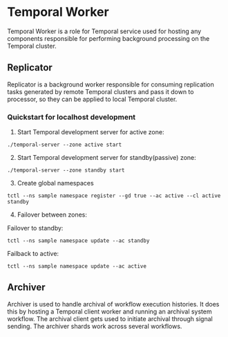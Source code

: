 # Temporal Worker

Temporal Worker is a role for Temporal service used for hosting any
components responsible for performing background processing on the Temporal
cluster.

## Replicator

Replicator is a background worker responsible for consuming replication tasks
generated by remote Temporal clusters and pass it down to processor, so they
can be applied to local Temporal cluster.

### Quickstart for localhost development

1. Start Temporal development server for active zone:
```
./temporal-server --zone active start
```

2. Start Temporal development server for standby(passive) zone:
```
./temporal-server --zone standby start
```

3. Create global namespaces
```
tctl --ns sample namespace register --gd true --ac active --cl active standby
```

4. Failover between zones:

Failover to standby:
```
tctl --ns sample namespace update --ac standby
```
Failback to active:
```
tctl --ns sample namespace update --ac active
```

## Archiver

Archiver is used to handle archival of workflow execution histories. It does this by hosting a Temporal client worker
and running an archival system workflow. The archival client gets used to initiate archival through signal sending. The archiver
shards work across several workflows. 

